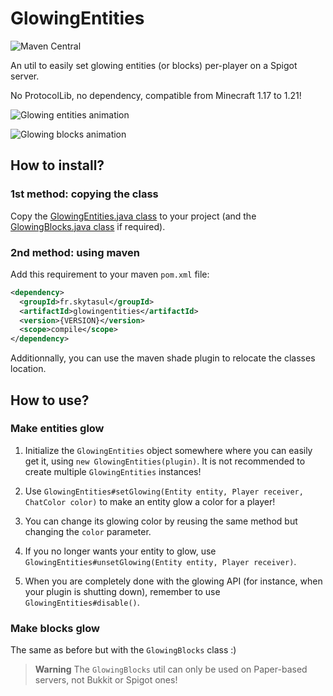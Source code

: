 # GlowingEntities

![Maven Central](https://img.shields.io/maven-central/v/io.github.skytasul/glowingentities)

An util to easily set glowing entities (or blocks) per-player on a Spigot server.

No ProtocolLib, no dependency, compatible from Minecraft 1.17 to 1.21!

![Glowing entities animation](demo.gif)

![Glowing blocks animation](demo-blocks.gif)

## How to install?
### 1st method: copying the class
Copy the [GlowingEntities.java class](src/main/java/fr/skytasul/glowingentities/GlowingEntities.java) to your project
(and the [GlowingBlocks.java class](src/main/java/fr/skytasul/glowingentities/GlowingBlocks.java) if required).

### 2nd method: using maven
Add this requirement to your maven `pom.xml` file:

```xml
<dependency>
  <groupId>fr.skytasul</groupId>
  <artifactId>glowingentities</artifactId>
  <version>{VERSION}</version>
  <scope>compile</scope>
</dependency>
```
Additionnally, you can use the maven shade plugin to relocate the classes location.

## How to use?
### Make entities glow
1. Initialize the `GlowingEntities` object somewhere where you can easily get it, using `new GlowingEntities(plugin)`.
It is not recommended to create multiple `GlowingEntities` instances!

2. Use `GlowingEntities#setGlowing(Entity entity, Player receiver, ChatColor color)` to make an entity glow a color for a player!

3. You can change its glowing color by reusing the same method but changing the `color` parameter.

4. If you no longer wants your entity to glow, use `GlowingEntities#unsetGlowing(Entity entity, Player receiver)`.

5. When you are completely done with the glowing API (for instance, when your plugin is shutting down), remember to use `GlowingEntities#disable()`.

### Make blocks glow
The same as before but with the `GlowingBlocks` class :)

> **Warning**
> The `GlowingBlocks` util can only be used on Paper-based servers, not Bukkit or Spigot ones!